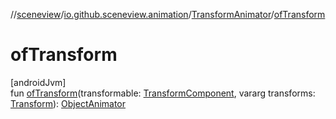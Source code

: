 //[sceneview](../../../index.md)/[io.github.sceneview.animation](../index.md)/[TransformAnimator](index.md)/[ofTransform](of-transform.md)

# ofTransform

[androidJvm]\
fun [ofTransform](of-transform.md)(transformable: [TransformComponent](../../io.github.sceneview.components/-transform-component/index.md), vararg transforms: [Transform](../../io.github.sceneview.math/index.md#1875660684%2FClasslikes%2F-1571379623)): [ObjectAnimator](https://developer.android.com/reference/kotlin/android/animation/ObjectAnimator.html)
